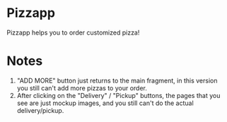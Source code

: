 # Pizzapp
Pizzapp helps you to order customized pizza!

# Notes
1. "ADD MORE" button just returns to the main fragment, in this version you still can't add more
    pizzas to your order.
2. After clicking on the "Delivery" / "Pickup" buttons, the pages that you see are
    just mockup images, and you still can't do the actual delivery/pickup.
